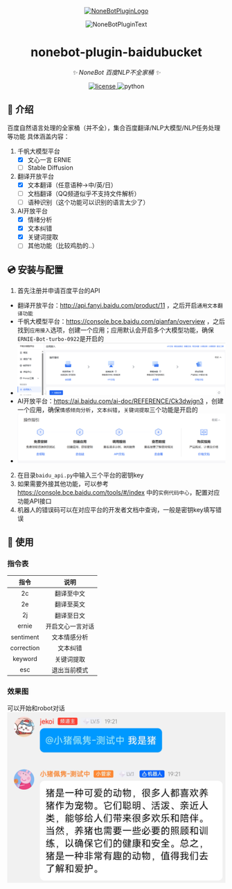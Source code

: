 <div align="center">
  <a href="https://v2.nonebot.dev/store"><img src="https://github.com/A-kirami/nonebot-plugin-template/blob/resources/nbp_logo.png" width="180" height="180" alt="NoneBotPluginLogo"></a>
  <br>
  <p><img src="https://github.com/A-kirami/nonebot-plugin-template/blob/resources/NoneBotPlugin.svg" width="240" alt="NoneBotPluginText"></p>
</div>

<div align="center">

# nonebot-plugin-baidubucket

_✨ NoneBot 百度NLP不全家桶 ✨_


<a href="./LICENSE">
    <img src="https://img.shields.io/github/license/JekoQ/nonebot-plugin-baidubucket.svg" alt="license">
</a>
<img src="https://img.shields.io/badge/python-3.10+-blue.svg" alt="python">

</div>


## 📖 介绍


百度自然语言处理的全家桶（并不全），集合百度翻译/NLP大模型/NLP任务处理等功能
具体涵盖内容：
1. 千帆大模型平台
   - [x] 文心一言 ERNIE
   - [ ] Stable Diffusion
2. 翻译开放平台
   - [x] 文本翻译（任意语种->中/英/日）
   - [ ] 文档翻译（QQ频道似乎不支持文件解析）
   - [ ] 语种识别（这个功能可以识别的语言太少了）
3. AI开放平台
   - [x] 情绪分析
   - [x] 文本纠错
   - [x] 关键词提取
   - [ ] 其他功能（比较鸡肋的..） 

## 💿 安装与配置

1. 首先注册并申请百度平台的API
* 翻译开放平台：http://api.fanyi.baidu.com/product/11 ，之后开启`通用文本翻译功能`
* 千帆大模型平台：https://console.bce.baidu.com/qianfan/overview ，之后找到`应用接入`选项，创建一个应用；应用默认会开启多个大模型功能，确保`ERNIE-Bot-turbo-0922`是开启的
* ![qianfan](https://github.com/JekoQ/nonebot-plugin-baidubucket/blob/main/images/qianfan.png)
* AI开放平台：https://ai.baidu.com/ai-doc/REFERENCE/Ck3dwjgn3 ，创建一个应用，确保`情感倾向分析`，`文本纠错`，`关键词提取`三个功能是开启的
* ![nlp](https://github.com/JekoQ/nonebot-plugin-baidubucket/blob/main/images/nlp.png)
2. 在目录`baidu_api.py`中输入三个平台的密钥key
3. 如果需要外接其他功能，可以参考 https://console.bce.baidu.com/tools/#/index 中的`实例代码中心`，配置对应功能API接口
4. 机器人的错误码可以在对应平台的开发者文档中查询，一般是密钥key填写错误


## 🎉 使用
### 指令表
| 指令  | 说明 |
|:----:|:----:|
|  2c | 翻译至中文 |
|  2e | 翻译至英文 |
|  2j | 翻译至日文 |
|  ernie | 开启文心一言对话 |
|  sentiment | 文本情感分析 |
|  correction | 文本纠错 |
|  keyword | 关键词提取 |
|  esc | 退出当前模式 |

### 效果图
可以开始和robot对话
![qq](https://github.com/JekoQ/nonebot-plugin-baidubucket/blob/main/images/qq.png)
